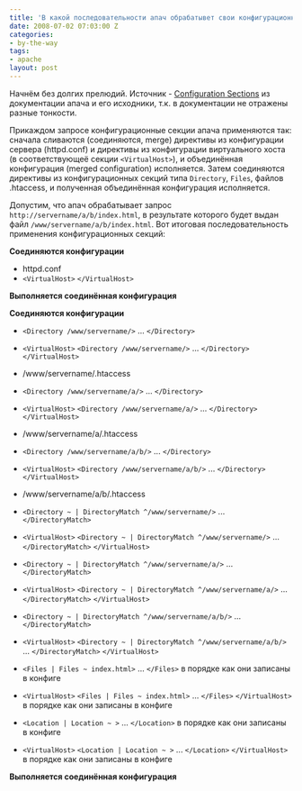 ```yaml
---
title: 'В какой последовательности апач обрабатывет свои конфигурационные секции. '
date: 2008-07-02 07:03:00 Z
categories:
- by-the-way
tags:
- apache
layout: post
---
```


Начнём без долгих прелюдий. Источник - [Configuration Sections](http://httpd.apache.org/docs/2.2/sections.html)
из документации апача и его исходники, т.к. в документации не отражены разные тонкости.

Прикаждом запросе конфигурационные секции апача применяются так: сначала сливаются (соединяются, merge)
директивы из конфигурации сервера (httpd.conf) и директивы из конфигурации виртуального хоста (в соответствующеё секции ``<VirtualHost>``), и объединённая конфигурация (merged configuration) исполняется. Затем соединяются директивы из конфигурационных секций типа `Directory`, `Files`, файлов .htaccess, и полученная объединённая конфигурация исполняется.

Допустим, что апач обрабатывает запрос `http://servername/a/b/index.html`, в результате которого будет выдан файл
`/www/servername/a/b/index.html`. Вот итоговая последовательность применения конфигурационных секций:

**Соединяются конфигурации**

* httpd.conf
* `<VirtualHost>` `</VirtualHost>`

**Выполняется соединённая конфигурация**

**Соединяются конфигурации**

* `<Directory /www/servername/>` ... `</Directory>`
* `<VirtualHost>` `<Directory /www/servername/>` ... `</Directory>` `</VirtualHost>`
* /www/servername/.htaccess
* `<Directory /www/servername/a/>` ... `</Directory>`
* `<VirtualHost>` `<Directory /www/servername/a/>` ... `</Directory>` `</VirtualHost>`
* /www/servername/a/.htaccess
* `<Directory /www/servername/a/b/>` ... `</Directory>`
* `<VirtualHost>` `<Directory /www/servername/a/b/>` ... `</Directory>` `</VirtualHost>`
* /www/servername/a/b/.htaccess

* `<Directory ~ | DirectoryMatch ^/www/servername/>` ... `</DirectoryMatch>`
* `<VirtualHost>` `<Directory ~ | DirectoryMatch ^/www/servername/>` ... `</DirectoryMatch>` `</VirtualHost>`
* `<Directory ~ | DirectoryMatch ^/www/servername/a/>` ... `</DirectoryMatch>`
* `<VirtualHost>` `<Directory ~ | DirectoryMatch ^/www/servername/a/>` ... `</DirectoryMatch>` `</VirtualHost>`
* `<Directory ~ | DirectoryMatch ^/www/servername/a/b/>` ... `</DirectoryMatch>`
* `<VirtualHost>` `<Directory ~ | DirectoryMatch ^/www/servername/a/b/>` ... `</DirectoryMatch>` `</VirtualHost>`

* `<Files | Files ~ index.html>` ... `</Files>`  в порядке как они записаны в конфиге
* `<VirtualHost>` `<Files | Files ~ index.html>` ... `</Files>` `</VirtualHost>` в порядке как они записаны в конфиге

* `<Location | Location ~ >` ... `</Location>` в порядке как они записаны в конфиге
* `<VirtualHost>` `<Location | Location ~ >` ... `</Location>` `</VirtualHost>` в порядке как они записаны в конфиге

**Выполняется соединённая конфигурация**


